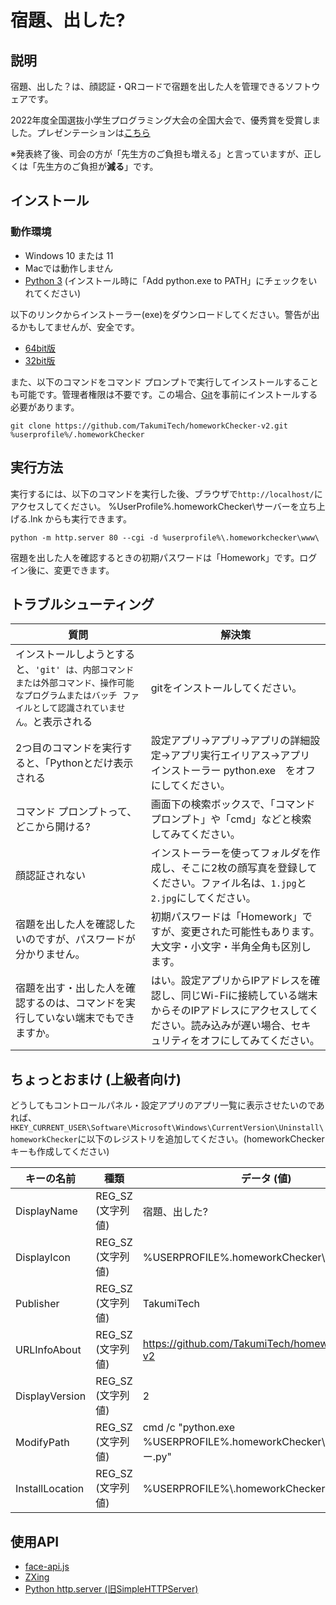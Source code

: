 # 宿題、出した?
## 説明
宿題、出した？は、顔認証・QRコードで宿題を出した人を管理できるソフトウェアです。

2022年度全国選抜小学生プログラミング大会の全国大会で、優秀賞を受賞しました。プレゼンテーションは[こちら](https://youtu.be/VQ2U4-zF0E4?t=8241)

※発表終了後、司会の方が「先生方のご負担も増える」と言っていますが、正しくは「先生方のご負担が**減る**」です。

## インストール
### 動作環境
 - Windows 10 または 11
 - Macでは動作しません
 - [Python 3](https://python.org/downloads/) (インストール時に「Add python.exe to PATH」にチェックをいれてください)

以下のリンクからインストーラー(exe)をダウンロードしてください。警告が出るかもしてませんが、安全です。
 - [64bit版](https://takumitech.github.io/homework-install-x64.exe)
 - [32bit版](https://takumitech.github.io/homework-install-x86.exe)

また、以下のコマンドをコマンド プロンプトで実行してインストールすることも可能です。管理者権限は不要です。この場合、[Git](https://git-scm.com/download/win)を事前にインストールする必要があります。

```git clone https://github.com/TakumiTech/homeworkChecker-v2.git %userprofile%/.homeworkChecker```

## 実行方法

実行するには、以下のコマンドを実行した後、ブラウザで```http://localhost/```にアクセスしてください。
%UserProfile%\.homeworkChecker\サーバーを立ち上げる.lnk からも実行できます。

```python -m http.server 80 --cgi -d %userprofile%\.homeworkchecker\www\```


宿題を出した人を確認するときの初期パスワードは「Homework」です。ログイン後に、変更できます。

## トラブルシューティング
| 質問 | 解決策 |
| ----- | ----- |
| インストールしようとすると、```'git' は、内部コマンドまたは外部コマンド、操作可能なプログラムまたはバッチ ファイルとして認識されていません。```と表示される | gitをインストールしてください。 |
| 2つ目のコマンドを実行すると、「Pythonとだけ表示される | 設定アプリ→アプリ→アプリの詳細設定→アプリ実行エイリアス→アプリ インストーラー python.exe　をオフにしてください。 |
| コマンド プロンプトって、どこから開ける? | 画面下の検索ボックスで、「コマンド プロンプト」や「cmd」などと検索してみてください。 |
| 顔認証されない | インストーラーを使ってフォルダを作成し、そこに2枚の顔写真を登録してください。ファイル名は、```1.jpg```と```2.jpg```にしてください。 |
| 宿題を出した人を確認したいのですが、パスワードが分かりません。 | 初期パスワードは「Homework」ですが、変更された可能性もあります。大文字・小文字・半角全角も区別します。 |
| 宿題を出す・出した人を確認するのは、コマンドを実行していない端末でもできますか。 | はい。設定アプリからIPアドレスを確認し、同じWi-Fiに接続している端末からそのIPアドレスにアクセスしてください。読み込みが遅い場合、セキュリティをオフにしてみてください。 |
 
## ちょっとおまけ (上級者向け)
どうしてもコントロールパネル・設定アプリのアプリ一覧に表示させたいのであれば、```HKEY_CURRENT_USER\Software\Microsoft\Windows\CurrentVersion\Uninstall\homeworkChecker```に以下のレジストリを追加してください。(homeworkCheckerキーも作成してください)

| キーの名前 | 種類 | データ (値) |
|--|--|--|
| DisplayName | REG_SZ (文字列値) | 宿題、出した? |
| DisplayIcon | REG_SZ (文字列値) | %USERPROFILE%\.homeworkChecker\icon.ico |
| Publisher | REG_SZ (文字列値) | TakumiTech |
| URLInfoAbout | REG_SZ (文字列値) | https://github.com/TakumiTech/homeworkChecker-v2 |
| DisplayVersion | REG_SZ (文字列値) | 2 |
| ModifyPath | REG_SZ (文字列値) | cmd /c "python.exe %USERPROFILE%\.homeworkChecker\インストーラー.py" |
| InstallLocation | REG_SZ (文字列値) | %USERPROFILE%\\.homeworkChecker |

## 使用API
 - [face-api.js](https://github.com/justadudewhohacks/face-api.js)
 - [ZXing](https://github.com/zxing-js/library)
 - [Python http.server (旧SimpleHTTPServer)](https://docs.python.org/ja/3/library/http.server.html)
